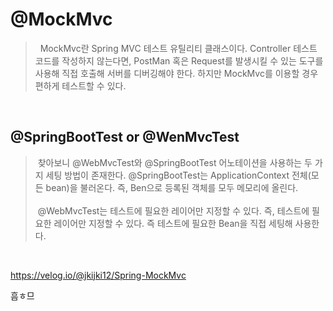 # @MockMvc
> &nbsp; MockMvc란 Spring MVC 테스트 유틸리티 클래스이다. Controller 테스트 코드를 작성하지 않는다면, PostMan 혹은 Request를 발생시킬 수 있는 도구를 사용해 직접 호출해 서버를 디버깅해야 한다. 하지만 MockMvc를 이용할 경우 편하게 테스트할 수 있다.

<br>

## @SpringBootTest or @WenMvcTest
> &nbsp;찾아보니 @WebMvcTest와 @SpringBootTest 어노테이션을 사용하는 두 가지 세팅 방법이 존재한다. @SpringBootTest는 ApplicationContext 전체(모든 bean)을 불러온다. 즉, Ben으로 등록된 객체를 모두 메모리에 올린다. <br><br> &nbsp;@WebMvcTest는 테스트에 필요한 레이어만 지정할 수 있다. 즉, 테스트에 필요한 레이어만 지정할 수 있다. 즉 테스트에 필요한 Bean을 직접 세팅해 사용한다.

<br>



https://velog.io/@jkijki12/Spring-MockMvc


흠ㅎ므
